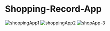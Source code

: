 # Shopping-Record-App
![shoppingApp1](https://github.com/emirhanzeyrekk/Shopping-Record-App/assets/121854589/a9e466b8-c241-4e5a-952d-96f1b292d0d1)
![shoppingApp2](https://github.com/emirhanzeyrekk/Shopping-Record-App/assets/121854589/a138bba0-7b15-4dae-ab91-9585514e8d96)
![shopApp-3](https://github.com/emirhanzeyrekk/Shopping-Record-App/assets/121854589/6fb18cec-9699-4c48-b36e-b45b7e75c8c6)
